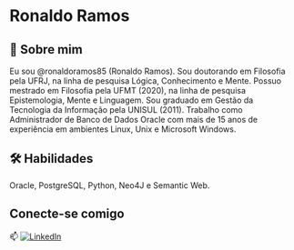 # Ronaldo Ramos


## 🚀 Sobre mim
Eu sou @ronaldoramos85 (Ronaldo Ramos). Sou doutorando em Filosofia pela UFRJ, na linha de pesquisa Lógica, Conhecimento e Mente. Possuo mestrado em Filosofia pela UFMT (2020), na linha de pesquisa Epistemologia, Mente e Linguagem. Sou graduado em Gestão da Tecnologia da Informação pela UNISUL (2011). Trabalho como Administrador de Banco de Dados Oracle com mais de 15 anos de experiência em ambientes Linux, Unix e Microsoft Windows.


## 🛠 Habilidades
Oracle, PostgreSQL, Python, Neo4J e Semantic Web.

## Conecte-se comigo
📫 [![LinkedIn](https://img.shields.io/badge/LinkedIn-000?style=for-the-badge&logo=linkedin&logoColor=0E76A8)](https://www.linkedin.com/in/ronaldodeoliveiraramos/)
